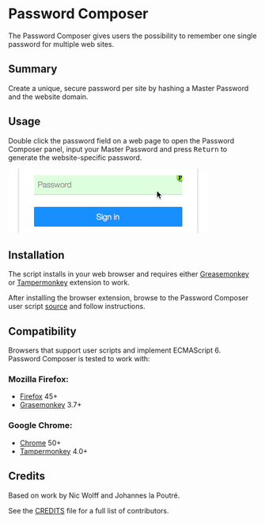 # Password Composer

The Password Composer gives users the possibility to remember one single
password for multiple web sites.

## Summary

Create a unique, secure password per site by hashing a Master Password
and the website domain.

## Usage

Double click the password field on a web page to open the Password Composer
panel, input your Master Password and press <kbd>Return</kbd> to generate the
website-specific password.

![Usage animation](doc/pwdc.gif)

## Installation

The script installs in your web browser and requires either
[Greasemonkey][grease-site] or [Tampermonkey][tamper-site] extension to work.

After installing the browser extension, browse to the Password Composer
user script [source][pwdc-source] and follow instructions.

## Compatibility

Browsers that support user scripts and implement ECMAScript 6.  
Password Composer is tested to work with:

### Mozilla Firefox:

 + [Firefox](https://getfirefox.com/) 45+
 + [Grasemonkey][grease-inst] 3.7+

### Google Chrome:

 + [Chrome](https://www.google.com/chrome/) 50+
 + [Tampermonkey][tamper-inst] 4.0+

## Credits

Based on work by Nic Wolff and Johannes la Poutré.

See the [CREDITS](CREDITS) file for a full list of contributors.

[grease-site]: http://greasespot.net
[grease-inst]: https://addons.mozilla.org/en-US/firefox/addon/greasemonkey/
[tamper-site]: https://tampermonkey.net
[tamper-inst]: https://chrome.google.com/webstore/detail/tampermonkey/dhdgffkkebhmkfjojejmpbldmpobfkfo
[pwdc-source]: https://github.com/lkraider/password-composer/raw/master/password_composer.user.js

